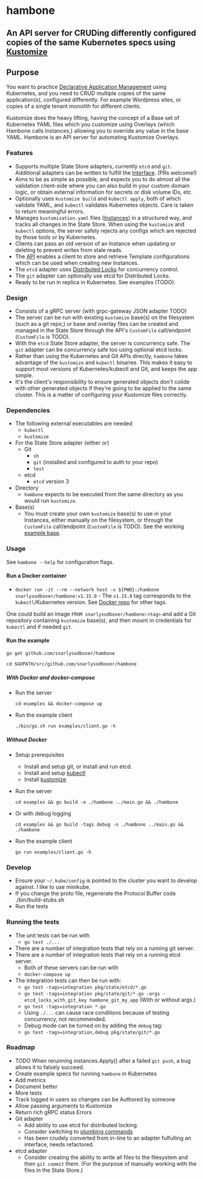 # hambone

## An API server for CRUDing differently configured copies of the same Kubernetes specs using [Kustomize](https://kustomize.io/)

## Purpose

You want to practice [Declarative Application Management](https://kubernetes.io/docs/concepts/overview/working-with-objects/object-management/#declarative-object-configuration) using Kubernetes, and you need to CRUD multiple copies of the same application(s), configured differently. For example Wordpress sites, or copies of a single tenant monolith for different clients.

Kustomize does the heavy lifting, having the concept of a Base set of Kubernetes YAML files which you customize using Overlays (which Hambone calls Instances,) allowing you to override any value in the base YAML. Hambone is an API server for automating Kustomize Overlays.

### Features

* Supports multiple State Store adapters, currently `etcd` and `git`. Additional adapters can be written to fulfill the [Interface](https://github.com/snarlysodboxer/hambone/blob/master/pkg/state/state.go). (PRs welcome!)
* Aims to be as simple as possible, and expects you to do almost all the validation client-side where you can also build in your custom domain logic, or obtain external information for secrets or disk volume IDs, etc.
* Optionally uses `kustomize build` and `kubectl apply`, both of which validate YAML, and `kubectl` validates Kubernetes objects. Care is taken to return meaningful errors.
* Manages `kustomization.yaml` files ([Instances](docs/glossary.md#instance)) in a structured way, and tracks all changes in the State Store. When using the `kustomize` and `kubectl` options, the server safely rejects any configs which are rejected by those tools or by Kubernetes.
* Clients can pass an old version of an Instance when updating or deleting to prevent writes from stale reads.
* The [API](protos/hambone.proto) enables a client to store and retrieve Template configurations which can be used when creating new Instances.
* The `etcd` adapter uses [Distributed Locks](https://coreos.com/etcd/docs/latest/dev-guide/api_concurrency_reference_v3.html) for concurrency control.
* The `git` adapter can optionally use etcd for Distributed Locks.
* Ready to be run in replica in Kubernetes. See examples (TODO).

### Design

* Consists of a gRPC server (with grpc-gateway JSON adapter TODO)
* The server can be run with existing `kustomize` base(s) on the filesystem (such as a git repo,) or base and overlay files can be created and managed in the State Store through the API's `CustomFile` call/endpoint (`CustomFile` is TODO).
* With the `etcd` State Store adapter, the server is concurrency safe. The `git` adapter can be concurrency safe too using optional etcd locks.
* Rather than using the Kubernetes and Git APIs directly, `hambone` takes advantage of the `kustomize` and `kubectl` binaries. This makes it easy to support most versions of Kubernetes/kubectl and Git, and keeps the app simple.
* It's the client's responsibility to ensure generated objects don't colide with other generated objects if they're going to be applied to the same cluster. This is a matter of configuring your Kustomize files correctly.

### Dependencies

* The following external executables are needed
    * `kubectl`
    * `kustomize`
* For the State Store adapter (either or)
    * Git
        * `sh`
        * `git` (installed and configured to auth to your repo)
        * `test`
    * etcd
        * `etcd` version 3
* Directory
    * `hambone` expects to be executed from the same directory as you would run `kustomize`.
* Base(s)
    * You must create your own `kustomize` base(s) to use in your Instances, either manually on the filesystem, or through the `CustomFile` call/endpoint (`CustomFile` is TODO). See the working [example base](https://github.com/snarlysodboxer/hambone/tree/master/examples).

### Usage

See `hambone --help` for configuration flags.

#### Run a Docker container

* `docker run -it --rm --network host -v ${PWD}:/hambone snarlysodboxer/hambone:v1.15.0` - The `v1.15.0` tag corresponds to the `kubectl`/Kubernetes version. See [Docker repo](https://hub.docker.com/r/snarlysodboxer/hambone/) for other tags.

One could build an image `FROM snarlysodboxer/hambone:<tag>` and add a Git repository containing `kustomize` base(s), and then mount in credentials for `kubectl` and if needed `git`.

#### Run the example

    go get github.com/snarlysodboxer/hambone

    cd $GOPATH/src/github.com/snarlysodboxer/hambone

##### With Docker and docker-compose

* Run the server

      cd examples && docker-compose up

* Run the example client

      ./bin/go.sh run examples/client.go -h

##### Without Docker

* Setup prerequisites
   * Install and setup git, or install and run etcd.
   * Install and setup [kubectl](https://kubernetes.io/docs/tasks/tools/install-kubectl/)
   * Install [kustomize](https://github.com/kubernetes-sigs/kustomize/blob/master/docs/INSTALL.md)
* Run the server

      cd examples && go build -o ./hambone ../main.go && ./hambone

* Or with debug logging

      cd examples && go build -tags debug -o ./hambone ../main.go && ./hambone

* Run the example client

      go run examples/client.go -h

### Develop

* Ensure your `~/.kube/config` is pointed to the cluster you want to develop against. I like to use minikube.
* If you change the proto file, regenerate the Protocol Buffer code
      ./bin/build-stubs.sh
* Run the tests

### Running the tests

* The unit tests can be run with
  * `go test ./...`
* There are a number of integration tests that rely on a running git server.
* There are a number of integration tests that rely on a running etcd server.
  * Both of these servers can be run with
  * `docker-compose up`
* The integration tests can then be run with:
  * `go test -tags=integration pkg/state/etcd/*.go`
  * `go test -tags=integration pkg/state/git/*.go -args -etcd_locks_with_git_key hambone_git_my_app` (With or without args.)
  * `go test -tags=integration *.go`
  * Using `./...` can cause race conditions because of testing concurrency, not recommended.
  * Debug mode can be turned on by adding the `debug` tag:
  * `go test -tags=integration,debug pkg/state/git/*.go`

### Roadmap

* TODO When rerunning instances.Apply() after a failed `git push`, a bug allows it to falsely succeed.
* Create example specs for running `hambone` in Kubernetes
* Add metrics
* Document better
* More tests
* Track logged in users so changes can be Authored by someone
* Allow passing arguments to Kustomize
* Return rich gRPC status Errors
* Git adapter
    * Add ability to use etcd for distributed locking.
    * Consider switching to [plumbing commands](http://schacon.github.io/git/git.html#_low_level_commands_plumbing)
    * Has been crudely converted from in-line to an adapter fulfulling an interface, needs refactored.
* etcd adapter
    * Consider creating the ability to write all files to the filesystem and then `git commit` them. (For the purpose of manually working with the files in the State Store.)

